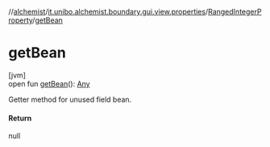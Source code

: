//[alchemist](../../../index.md)/[it.unibo.alchemist.boundary.gui.view.properties](../index.md)/[RangedIntegerProperty](index.md)/[getBean](get-bean.md)

# getBean

[jvm]\
open fun [getBean](get-bean.md)(): [Any](https://kotlinlang.org/api/latest/jvm/stdlib/kotlin/-any/index.html)

Getter method for unused field bean.

#### Return

null
